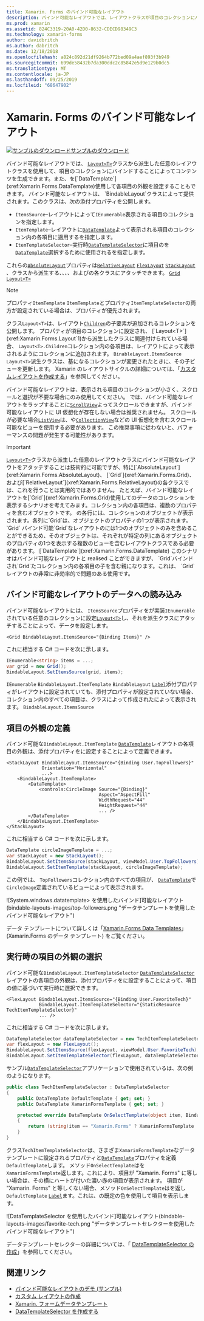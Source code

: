 ```yaml
---
title: Xamarin. Forms のバインド可能なレイアウト
description: バインド可能なレイアウトでは、レイアウトクラスが項目のコレクションにバインドすることによってコンテンツを生成できます。また、各項目の外観を System.windows.datatemplate> で設定することもできます。
ms.prod: xamarin
ms.assetid: 824C3319-20A0-42D0-8632-CDECD98349C3
ms.technology: xamarin-forms
author: davidbritch
ms.author: dabritch
ms.date: 12/18/2018
ms.openlocfilehash: a824c892d21df9264b772bed09a4aef893f3b949
ms.sourcegitcommit: 699de58432b7da300ddc2c85842e5d9e129b0dc5
ms.translationtype: MT
ms.contentlocale: ja-JP
ms.lasthandoff: 09/25/2019
ms.locfileid: "68647902"
---
```

# <a name="bindable-layouts-in-xamarinforms"></a>Xamarin. Forms のバインド可能なレイアウト

[![サンプルのダウンロード](~/media/shared/download.png)サンプルのダウンロード](https://docs.microsoft.com/samples/xamarin/xamarin-forms-samples/userinterface-bindablelayouts)

バインド可能なレイアウトでは、 [`Layout<T>`](xref:Xamarin.Forms.Layout`1)クラスから派生した任意のレイアウトクラスを使用して、項目のコレクションにバインドすることによってコンテンツを生成できます。また、を[`DataTemplate`](xref:Xamarin.Forms.DataTemplate)使用して各項目の外観を設定することもできます。 バインド可能なレイアウトは、 `BindableLayout`クラスによって提供されます。このクラスは、次の添付プロパティを公開します。

- `ItemsSource`–レイアウトによって`IEnumerable`表示される項目のコレクションを指定します。
- `ItemTemplate`–レイアウトに[`DataTemplate`](xref:Xamarin.Forms.DataTemplate)よって表示される項目のコレクション内の各項目に適用するを指定します。
- `ItemTemplateSelector`–実行時[`DataTemplateSelector`](xref:Xamarin.Forms.DataTemplateSelector)に項目のを[`DataTemplate`](xref:Xamarin.Forms.DataTemplate)選択するために使用されるを指定します。

これらの[`AbsoluteLayout`](xref:Xamarin.Forms.AbsoluteLayout)プロパティは[`RelativeLayout`](xref:Xamarin.Forms.RelativeLayout) [`FlexLayout`](xref:Xamarin.Forms.FlexLayout) [`StackLayout`](xref:Xamarin.Forms.StackLayout) 、クラスから派生する、、、、およびの各クラスにアタッチできます。 [`Grid`](xref:Xamarin.Forms.Grid) [`Layout<T>`](xref:Xamarin.Forms.Layout`1)

> [!NOTE]
> プロパティ`ItemTemplate` `ItemTemplate`とプロパティ`ItemTemplateSelector`の両方が設定されている場合は、プロパティが優先されます。

クラス`Layout<T>`は、レイアウト[`Children`](xref:Xamarin.Forms.Layout`1.Children)の子要素が追加されるコレクションを公開します。 プロパティが項目のコレクションに設定され、 [`Layout<T>`](xref:Xamarin.Forms.Layout`1)から派生したクラスに関連付けられている場合、 `Layout<T>.Children`コレクション内の各項目は、レイアウトによって表示されるようにコレクションに追加されます。 `BinableLayout.ItemsSource` `Layout<T>`派生クラスは、基になるコレクションが変更されたときに、その子ビューを更新します。 Xamarin のレイアウトサイクルの詳細については、「[カスタムレイアウトを作成する](~/xamarin-forms/user-interface/layouts/custom.md)」を参照してください。

バインド可能なレイアウトは、表示される項目のコレクションが小さく、スクロールと選択が不要な場合にのみ使用してください。 では、バインド可能なレイアウトをラップすることに[`ScrollView`](xref:Xamarin.Forms.ScrollView)よってスクロールできますが、バインド可能なレイアウトに UI 仮想化が存在しない場合は推奨されません。 スクロールが必要な場合[`ListView`](xref:Xamarin.Forms.ListView)は、や[`CollectionView`](xref:Xamarin.Forms.CollectionView)などの UI 仮想化を含むスクロール可能なビューを使用する必要があります。 この推奨事項に従わないと、パフォーマンスの問題が発生する可能性があります。

> [!IMPORTANT]
>[`Layout<T>`](xref:Xamarin.Forms.Layout`1)クラスから派生した任意のレイアウトクラスにバインド可能なレイアウトをアタッチすることは技術的に可能ですが、特に[`AbsoluteLayout`](xref:Xamarin.Forms.AbsoluteLayout)、 [`Grid`](xref:Xamarin.Forms.Grid)、および[`RelativeLayout`](xref:Xamarin.Forms.RelativeLayout)の各クラスでは、これを行うことは実用的ではありません。 たとえば、バインド可能なレイアウトを[`Grid`](xref:Xamarin.Forms.Grid)使用してのデータのコレクションを表示するシナリオを考えてみます。コレクション内の各項目は、複数のプロパティを含むオブジェクトです。 の各行には、コレクションのオブジェクトが表示されます。各列に`Grid`は、オブジェクトのプロパティの1つが表示されます。 `Grid` バインド可能`Grid`なレイアウトのには1つのオブジェクトのみを含めることができるため、そのオブジェクトは、それぞれが特定の列にあるオブジェクトのプロパティの1つを表示する複数のビューを含むレイアウトクラスである必要があります。 [`DataTemplate`](xref:Xamarin.Forms.DataTemplate) このシナリオはバインド可能なレイアウトと realised ことができますが、 `Grid`バインドされ`Grid`たコレクション内の各項目の子を含む親になります。これは、 `Grid`レイアウトの非常に非効率的で問題のある使用です。

## <a name="populating-a-bindable-layout-with-data"></a>バインド可能なレイアウトのデータへの読み込み

バインド可能なレイアウトには、 `ItemsSource`プロパティをが実装`IEnumerable`されている任意のコレクションに設定[`Layout<T>`](xref:Xamarin.Forms.Layout`1)し、それを派生クラスにアタッチすることによって、データを設定します。

```xaml
<Grid BindableLayout.ItemsSource="{Binding Items}" />
```

これに相当する C# コードを次に示します。

```csharp
IEnumerable<string> items = ...;
var grid = new Grid();
BindableLayout.SetItemsSource(grid, items);
```

`IEnumerable` `BindableLayout.ItemTemplate` `BindableLayout` [`Label`](xref:Xamarin.Forms.Label)添付プロパティがレイアウトに設定されていても、添付プロパティが設定されていない場合、コレクション内のすべての項目は、クラスによって作成されたによって表示されます。 `BindableLayout.ItemsSource`

## <a name="defining-item-appearance"></a>項目の外観の定義

バインド可能な`BindableLayout.ItemTemplate` [`DataTemplate`](xref:Xamarin.Forms.DataTemplate)レイアウトの各項目の外観は、添付プロパティをに設定することによって定義できます。

```xaml
<StackLayout BindableLayout.ItemsSource="{Binding User.TopFollowers}"
             Orientation="Horizontal"
             ...>
    <BindableLayout.ItemTemplate>
        <DataTemplate>
            <controls:CircleImage Source="{Binding}"
                                  Aspect="AspectFill"
                                  WidthRequest="44"
                                  HeightRequest="44"
                                  ... />
        </DataTemplate>
    </BindableLayout.ItemTemplate>
</StackLayout>
```

これに相当する C# コードを次に示します。

```csharp
DataTemplate circleImageTemplate = ...;
var stackLayout = new StackLayout();
BindableLayout.SetItemsSource(stackLayout, viewModel.User.TopFollowers);
BindableLayout.SetItemTemplate(stackLayout, circleImageTemplate);
```

この例では、 `TopFollowers`コレクション内のすべての項目が、 [`DataTemplate`](xref:Xamarin.Forms.DataTemplate)で`CircleImage`定義されているビューによって表示されます。

![System.windows.datatemplate> を使用したバインド]可能なレイアウト(bindable-layouts-images/top-followers.png "データテンプレートを使用したバインド可能なレイアウト")

データ テンプレートについて詳しくは「[Xamarin.Forms Data Templates](~/xamarin-forms/app-fundamentals/templates/data-templates/index.md)」(Xamarin.Forms のデータ テンプレート) をご覧ください。

## <a name="choosing-item-appearance-at-runtime"></a>実行時の項目の外観の選択

バインド可能な`BindableLayout.ItemTemplateSelector` [`DataTemplateSelector`](xref:Xamarin.Forms.DataTemplateSelector)レイアウトの各項目の外観は、添付プロパティをに設定することによって、項目の値に基づいて実行時に選択できます。

```xaml
<FlexLayout BindableLayout.ItemsSource="{Binding User.FavoriteTech}"
            BindableLayout.ItemTemplateSelector="{StaticResource TechItemTemplateSelector}"
            ... />
```

これに相当する C# コードを次に示します。

```csharp
DataTemplateSelector dataTemplateSelector = new TechItemTemplateSelector { ... };
var flexLayout = new FlexLayout();
BindableLayout.SetItemsSource(flexLayout, viewModel.User.FavoriteTech);
BindableLayout.SetItemTemplateSelector(flexLayout, dataTemplateSelector);
```

サンプル[`DataTemplateSelector`](xref:Xamarin.Forms.DataTemplateSelector)アプリケーションで使用されているは、次の例のようになります。

```csharp
public class TechItemTemplateSelector : DataTemplateSelector
{
    public DataTemplate DefaultTemplate { get; set; }
    public DataTemplate XamarinFormsTemplate { get; set; }

    protected override DataTemplate OnSelectTemplate(object item, BindableObject container)
    {
        return (string)item == "Xamarin.Forms" ? XamarinFormsTemplate : DefaultTemplate;
    }
}
```

クラス`TechItemTemplateSelector`は、さまざま`XamarinFormsTemplate`なデータテンプレートに設定されるプロパティと[`DataTemplate`](xref:Xamarin.Forms.DataTemplate)プロパティを定義`DefaultTemplate`します。 メソッド`OnSelectTemplate`はを`XamarinFormsTemplate`返します。これにより、項目が "Xamarin. Forms" に等しい場合は、その横にハートが付いた濃い赤の項目が表示されます。 項目が "Xamarin. Forms" と等しくない場合、メソッド`OnSelectTemplate`はを返し`DefaultTemplate` [`Label`](xref:Xamarin.Forms.Label)ます。これは、の既定の色を使用して項目を表示します。

![DataTemplateSelector を使用したバインド]可能なレイアウト(bindable-layouts-images/favorite-tech.png "データテンプレートセレクターを使用したバインド可能なレイアウト")

データテンプレートセレクターの詳細については、「 [DataTemplateSelector の作成](~/xamarin-forms/app-fundamentals/templates/data-templates/selector.md)」を参照してください。

## <a name="related-links"></a>関連リンク

- [バインド可能なレイアウトのデモ (サンプル)](https://docs.microsoft.com/samples/xamarin/xamarin-forms-samples/userinterface-bindablelayouts)
- [カスタム レイアウトの作成](~/xamarin-forms/user-interface/layouts/custom.md)
- [Xamarin. フォームデータテンプレート](~/xamarin-forms/app-fundamentals/templates/data-templates/index.md)
- [DataTemplateSelector を作成する](~/xamarin-forms/app-fundamentals/templates/data-templates/selector.md)
